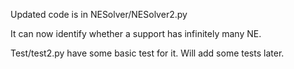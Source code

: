 Updated code is in NESolver/NESolver2.py

It can now identify whether a support has infinitely many NE.

Test/test2.py have some basic test for it. Will add some tests later.